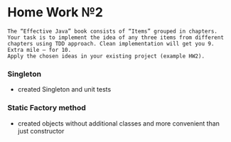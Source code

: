 # Home Work №2
    The “Effective Java” book consists of “Items” grouped in chapters. Your task is to implement the idea of any three items from different chapters using TDD approach. Clean implementation will get you 9. Extra mile – for 10.
    Apply the chosen ideas in your existing project (example HW2).

### Singleton
 - created Singleton and unit tests



### Static Factory method
 - created objects without additional classes and more convenient than just constructor

